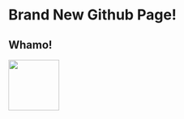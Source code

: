 # Brand New Github Page!  
## Whamo!
<img src="https://github.com/BivinSadler/bivinsadler.github.io/blob/main/BivinSadler.jpeg" width="100"/>
